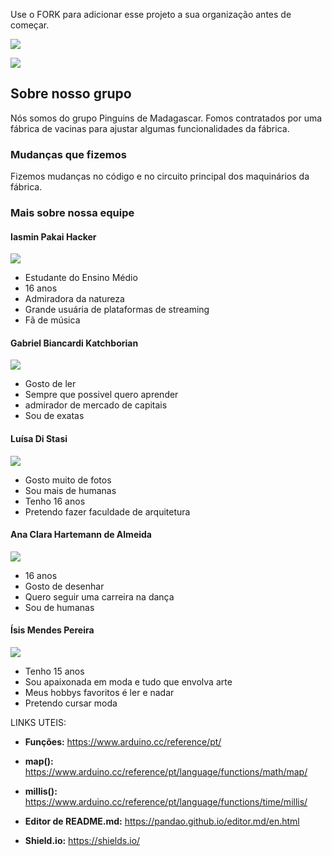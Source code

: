 
Use o FORK para adicionar esse projeto a sua organização antes de começar.

![](https://img.shields.io/github/stars/Leoruiz197/Arduino_AC1)

![](https://github.com/Pinguins-de-Madagascar/Arduino_AC1/blob/main/ac1%20circuito.jpeg)



## Sobre nosso grupo
Nós somos do grupo Pinguins de Madagascar. Fomos contratados por uma fábrica de vacinas para ajustar algumas funcionalidades da fábrica.

### Mudanças que fizemos
Fizemos mudanças no código e no circuito principal dos maquinários da fábrica.

### Mais sobre nossa equipe
#### Iasmin Pakai Hacker

![](https://github.com/Pinguins-de-Madagascar/Arduino_AC1/blob/main/foto%20ac1.png)

- Estudante do Ensino Médio
- 16 anos
- Admiradora da natureza
- Grande usuária de plataformas de streaming
- Fã de música

#### Gabriel Biancardi Katchborian

![](https://github.com/Pinguins-de-Madagascar/Arduino_AC1/blob/main/ft%20de%20perfil%20coding)

- 	Gosto de ler
- Sempre que possivel quero aprender 
- admirador de mercado de capitais 
- Sou de exatas

#### Luísa Di Stasi

![](https://github.com/Pinguins-de-Madagascar/Arduino_AC1/blob/main/FOTO%20CODING.jpg)

- Gosto muito de fotos
- Sou mais de humanas
- Tenho 16 anos
- Pretendo fazer faculdade de arquitetura

####  Ana Clara Hartemann de Almeida
![](https://github.com/Pinguins-de-Madagascar/Arduino_AC1/blob/main/foto_A_ac1.png)

- 16 anos
- Gosto de desenhar
- Quero seguir uma carreira na dança
- Sou de humanas 

#### Ísis Mendes Pereira 
![](https://github.com/Pinguins-de-Madagascar/Arduino_AC1/blob/main/IMG_1837.jpg)

- Tenho 15 anos 
- Sou apaixonada em moda e tudo que envolva arte
- Meus hobbys favoritos é ler e nadar
- Pretendo cursar moda



LINKS UTEIS:

- **Funções:** https://www.arduino.cc/reference/pt/
- **map():** https://www.arduino.cc/reference/pt/language/functions/math/map/
- **millis():** https://www.arduino.cc/reference/pt/language/functions/time/millis/

- **Editor de README.md:** https://pandao.github.io/editor.md/en.html
- **Shield.io:** https://shields.io/







